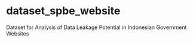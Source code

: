 # dataset_spbe_website
Dataset for Analysis of Data Leakage Potential in Indonesian Government Websites
